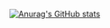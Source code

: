 [![Anurag's GitHub stats](https://github-readme-stats.vercel.app/api?username=getChan)](https://github.com/anuraghazra/github-readme-stats)
